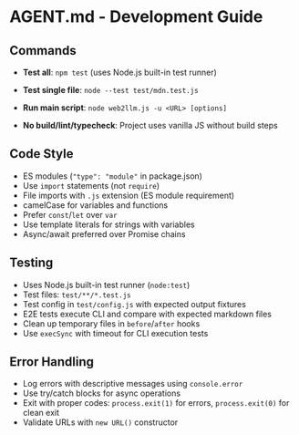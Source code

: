# AGENT.md - Development Guide

## Commands
- **Test all**: `npm test` (uses Node.js built-in test runner)
- **Test single file**: `node --test test/mdn.test.js`
- **Run main script**: `node web2llm.js -u <URL> [options]`

- **No build/lint/typecheck**: Project uses vanilla JS without build steps

## Code Style
- ES modules (`"type": "module"` in package.json)
- Use `import` statements (not `require`)
- File imports with `.js` extension (ES module requirement)
- camelCase for variables and functions
- Prefer `const`/`let` over `var`
- Use template literals for strings with variables
- Async/await preferred over Promise chains

## Testing
- Uses Node.js built-in test runner (`node:test`)
- Test files: `test/**/*.test.js`
- Test config in `test/config.js` with expected output fixtures
- E2E tests execute CLI and compare with expected markdown files
- Clean up temporary files in `before`/`after` hooks
- Use `execSync` with timeout for CLI execution tests

## Error Handling
- Log errors with descriptive messages using `console.error`
- Use try/catch blocks for async operations
- Exit with proper codes: `process.exit(1)` for errors, `process.exit(0)` for clean exit
- Validate URLs with `new URL()` constructor